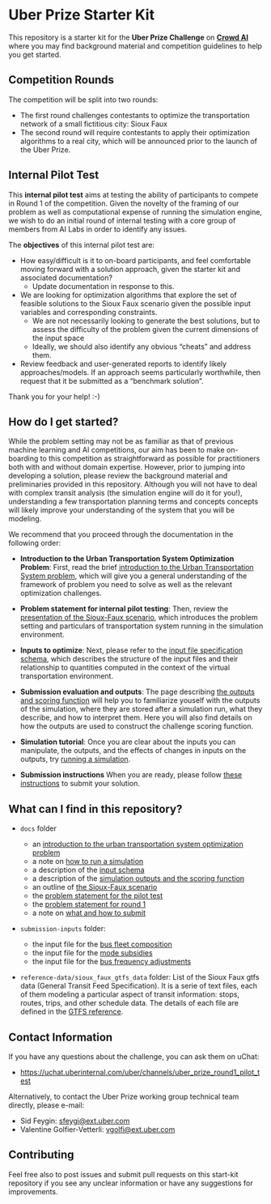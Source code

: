 # Uber Prize Starter Kit

This repository is a starter kit for the **Uber Prize Challenge** on **[Crowd AI](https://www.crowdai.org/)** where you may find background material and competition guidelines to help you get started. 

## Competition Rounds
The competition will be split into two rounds:
* The first round challenges contestants to optimize the transportation network of a small fictitious city: Sioux Faux 
* The second round will require contestants to apply their optimization algorithms to a real city, which will be announced prior to the launch of the Uber Prize.

## Internal Pilot Test

This **internal pilot test** aims at testing the ability of participants to compete in Round 1 of the competition. Given the novelty of the framing of our problem as well as computational expense of running the simulation engine, we wish to do an initial round of internal testing with a core group of members from AI Labs in order to identify any issues.

The **objectives** of this internal pilot test are:
* How easy/difficult is it to on-board participants, and feel comfortable moving forward with a solution approach, given the starter kit and associated documentation?
  * Update documentation in response to this.
* We are looking for optimization algorithms that explore the set of feasible solutions to the Sioux Faux scenario given the possible input variables and corresponding constraints.
  * We are not necessarily looking to generate the best solutions, but to assess the difficulty of the problem given the current dimensions of the input space
  * Ideally, we should also identify any obvious “cheats” and address them.
* Review feedback and user-generated reports to identify likely approaches/models.
If an approach seems particularly worthwhile, then request that it be submitted as a “benchmark solution”.

Thank you for your help! :-)


## How do I get started?

While the problem setting may not be as familiar as that of previous machine learning and AI competitions, our aim has been to make on-boarding to this competition as straightforward as possible for practitioners both with and without domain expertise. However, prior to jumping into developing a solution, please review the background material and preliminaries provided in this repository. Although you will not have to deal with complex transit analysis (the simulation engine will do it for you!), understanding a few transportation planning terms and concepts concepts will likely improve your understanding of the system that you will be modeling. 

We recommend that you proceed through the documentation in the following order:

  * **Introduction to the Urban Transportation System Optimization Problem**: First, read the brief [introduction to the Urban Transportation System problem](https://github.com/vgolfier/Uber-Prize-Starter-Kit-/blob/master/docs/Introduction_transportation_problem.md), which will give you a general understanding of the framework of problem you need to solve as well as the relevant optimization challenges. 

  * **Problem statement for internal pilot testing**: Then, review the [presentation of the Sioux-Faux scenario](https://github.com/vgolfier/Uber-Prize-Starter-Kit/blob/master/docs/The_Sioux_Faux_case_pilot_study.md), which introduces the problem setting and particulars of transportation system running in the simulation environment.
  
  * **Inputs to optimize**: Next, please refer to the [input file specification schema](https://github.com/vgolfier/Uber-Prize-Starter-Kit/blob/master/docs/Which-inputs-should-I-optimize.md), which describes the structure of the input files and their relationship to quantities computed in the context of the virtual transportation environment.
  
  * **Submission evaluation and outputs**: The page describing [the outputs and scoring function](https://github.com/vgolfier/Uber-Prize-Starter-Kit/blob/master/docs/Understanding_the_outputs_and_the%20scoring_function.md) will help you to familiarize youself with the outputs of the simulation, where they are stored after a simulation run, what they describe, and how to interpret them. Here you will also find details on how the outputs are used to construct the challenge scoring function.
  
  * **Simulation tutorial**: Once you are clear about the inputs you can manipulate, the outputs, and the effects of changes in inputs on the outputs, try [running a simulation](https://github.com/vgolfier/Uber-Prize-Starter-Kit/blob/master/docs/How_to_run_a_simulation.md).
  
  * **Submission instructions** When you are ready, please follow [these instructions](https://github.com/vgolfier/Uber-Prize-Starter-Kit/blob/master/docs/What_and_how_to_submit.md) to submit your solution.
  

## What can I find in this repository?

* `docs` folder 
  * an [introduction to the urban transportation system optimization problem](https://github.com/vgolfier/Uber-Prize-Starter-Kit-/blob/master/docs/Introduction_transportation_problem.md)
  * a note on [how to run a simulation](https://github.com/vgolfier/Uber-Prize-Starter-Kit/blob/master/docs/How_to_run_a_simulation.md)
  * a description of the [input schema](https://github.com/vgolfier/Uber-Prize-Starter-Kit/blob/master/docs/Which-inputs-should-I-optimize.md)
  * a description of the [simulation outputs and the scoring function](https://github.com/vgolfier/Uber-Prize-Starter-Kit/blob/master/docs/Understanding_the_outputs_and_the%20scoring_function.md)
  * an outline of [the Sioux-Faux scenario](https://github.com/vgolfier/Uber-Prize-Starter-Kit/blob/master/docs/The_Sioux_Faux_case_Hackathon.md)
  * the [problem statement for the pilot test](https://github.com/vgolfier/Uber-Prize-Starter-Kit/blob/master/docs/Pilot_Test_Problem_Statement.pdf)
  * the [problem statement for round 1](https://github.com/vgolfier/Uber-Prize-Starter-Kit-/blob/master/docs/Problem_statement_Phase%20I.pdf)
  * a note on [what and how to submit](https://github.com/vgolfier/Uber-Prize-Starter-Kit/blob/master/docs/What_and_how_to_submit.md)

* `submission-inputs` folder:
  * the input file for the [bus fleet composition](https://github.com/vgolfier/Uber-Prize-Starter-Kit/blob/master/submission-inputs/VehicleFleetMix.csv)
  * the input file for the [mode subsidies](https://github.com/vgolfier/Uber-Prize-Starter-Kit/blob/master/submission-inputs/ModeSubsidies.csv)
  * the input file for the [bus frequency adjustments](https://github.com/vgolfier/Uber-Prize-Starter-Kit/blob/master/submission-inputs/FrequencyAdjustment.csv)

* `reference-data/sioux_faux_gtfs_data` folder: 
List of the Sioux Faux gtfs data (General Transit Feed Specification). It is a serie of text files, each of them modeling a particular aspect of transit information: stops, routes, trips, and other schedule data. The details of each file are defined in the [GTFS reference](https://developers.google.com/transit/gtfs/reference/).


## Contact Information

If you have any questions about the challenge, you can ask them on uChat:
* https://uchat.uberinternal.com/uber/channels/uber_prize_round1_pilot_test

Alternatively, to contact the Uber Prize working group technical team directly, please e-mail:
* Sid Feygin: sfeygi@ext.uber.com
* Valentine Golfier-Vetterli: vgolfi@ext.uber.com

## Contributing
Feel free also to post issues and submit pull requests on this start-kit repository if you
see any unclear information or have any suggestions for improvements.

<!--*Note to organizers: Consider setting up a troubleshooting email account so you don't have to use your personal ones*-->

